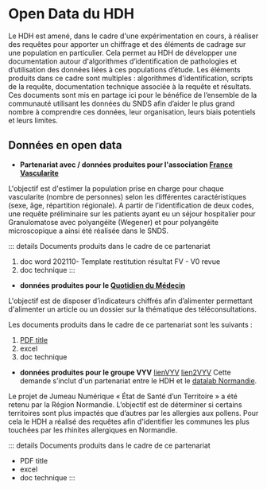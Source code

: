 # Open Data du HDH
<!-- SPDX-License-Identifier: MPL-2.0 -->

Le HDH est amené, dans le cadre d'une expérimentation en cours, à réaliser des requêtes pour apporter un chiffrage et des éléments de cadrage sur une population en particulier. Cela permet au HDH de développer une documentation autour d'algorithmes d’identification de pathologies et d’utilisation des données liées à ces populations d’étude. Les éléments produits dans ce cadre sont multiples : algorithmes d'identification, scripts de la requête, documentation technique associée à la requête et résultats. Ces documents sont mis en partage ici pour le bénéfice de l’ensemble de la communauté utilisant les données du SNDS afin d’aider le plus grand nombre à comprendre ces données, leur organisation, leurs biais potentiels et leurs limites. 

## Données en open data

- **Partenariat avec / données produites pour l'association [France Vascularite](https://www.health-data-hub.fr/france-vascularites)**

L'objectif est d'estimer la population prise en charge pour chaque vascularite (nombre de personnes) selon les différentes caractéristiques (sexe, âge, répartition régionale). A partir de l’identification de deux codes, une requête préliminaire sur les patients ayant eu un séjour hospitalier pour Granulomatose avec polyangéite (Wegener) et pour polyangéite microscopique a ainsi été réalisée dans le SNDS.

::: details Documents produits dans le cadre de ce partenariat
1. doc word 202110- Template restitution résultat FV - V0 revue
2. doc technique
::: 


- **données produites pour le [Quotidien du Médecin](https://www.health-data-hub.fr/quotidien-du-medecin)**

L'objectif est de disposer d’indicateurs chiffrés afin d’alimenter permettant d'alimenter un article ou un dossier sur la thématique des téléconsultations.

Les documents produits dans le cadre de ce partenariat sont les suivants :

1. [PDF title](../files/HDH/RequetealaDemande/202205-_Point_QDM-HDH_-_Restitution_résultats.pdf)
2. excel
3. doc technique
   
- **données produites pour le groupe VYV**
[lienVYV](https://www.groupe-vyv.fr/)
[lien2VYV](https://www.harmonie-mutuelle.fr/marque/a-propos/groupe-vyv)
Cette demande s’inclut d'un partenariat entre le HDH et le [datalab Normandie](https://www.datalab-normandie.fr/). 


Le projet de Jumeau Numérique « État de Santé d’un Territoire » a été retenu par la Région
Normandie. L’objectif est de déterminer si certains territoires sont plus impactés que d’autres par
les allergies aux pollens.
Pour cela le HDH a réalisé des requêtes afin d'identifier les communes les plus touchées par les rhinites allergiques en Normandie. 

::: details Documents produits dans le cadre de ce partenariat
- PDF title
- excel
- doc technique
::: 
